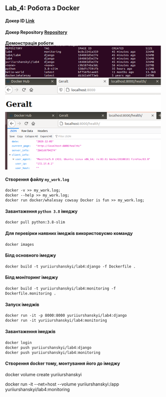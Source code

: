 ## Lab_4: Робота з Docker

#### Докер ID [Link](https://hub.docker.com/u/yuriiurshanskyi)
#### Докер Repository [Repository](https://hub.docker.com/repository/docker/yuriiurshanskyi/lab4)

__Демонстрація роботи__
![](./images.png)
![](./geralt.png)
![](./health.png)


#### Створення файлу `my_work.log`
```
docker -v >> my_work.log;
docker --help >> my_work.log;
docker run docker/whalesay cowsay Docker is fun >> my_work.log;
```

#### Завантаження `python 3.8` імеджу
```
docker pull python:3.8-slim
```
#### Для перевірки наявних імеджів використовуємо команду
```
docker images
```
#### Білд основного імеджу
```
docker build -t yuriiurshanskyi/lab4:django -f Dockerfile .
```
#### Білд моніторинг імеджу
```
docker build -t yuriiurshanskyi/lab4:monitoring -f Dockerfile.monitoring .
```
#### Запуск імеджів
```
docker run -it -p 8000:8000 yuriiurshanskyi/lab4:django
docker run -it yuriiurshanskyi/lab4:monitoring
```
#### Завантаження імеджів
```
docker login
docker push yuriiurshanskyi/lab4:django
docker push yuriiurshanskyi/lab4:monitoring
```
#### Створення docker тому, монтування його до імеджу

docker volume create yuriiurshanskyi

docker run -it --net=host --volume yuriiurshanskyi:/app yuriiurshanskyi/lab4:monitoring
